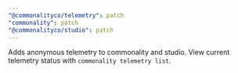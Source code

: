 ```yaml
---
"@commonalityco/telemetry": patch
"commonality": patch
"@commonalityco/studio": patch
---
```


Adds anonymous telemetry to commonality and studio. View current telemetry status with `commonality telemetry list`.

